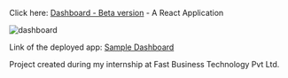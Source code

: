 Click here: [Dashboard - Beta version](https://sample-fbtdashboard.netlify.app/) - A React Application


![dashboard](https://iili.io/d3gq5MX.md.png)




Link of the deployed app: [Sample Dashboard](https://sample-fbtdashboard.netlify.app/)


Project created during my internship at Fast Business Technology Pvt Ltd.



